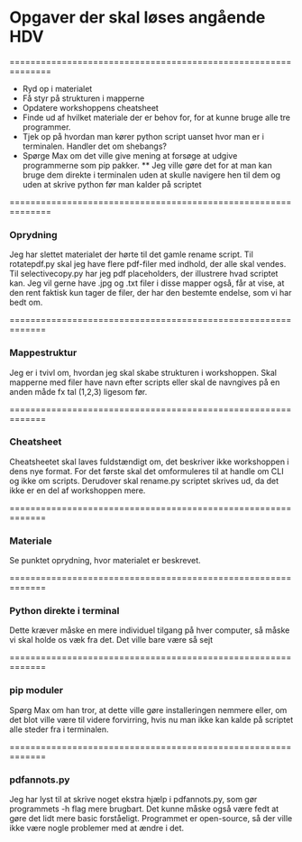 # Opgaver der skal løses angående HDV

==============================================================

* Ryd op i materialet 
* Få styr på strukturen i mapperne
* Opdatere workshoppens cheatsheet
* Finde ud af hvilket materiale der er behov for, for at kunne bruge alle tre programmer.
* Tjek op på hvordan man kører python script uanset hvor man er i terminalen. Handler det om shebangs?
* Spørge Max om det ville give mening at forsøge at udgive programmerne som pip pakker.
** Jeg ville gøre det for at man kan bruge dem direkte i terminalen uden at skulle navigere hen til dem og uden at skrive python før man kalder på scriptet

==============================================================

### Oprydning 
Jeg har slettet materialet der hørte til det gamle rename script. 
Til rotatepdf.py skal jeg have flere pdf-filer med indhold, der alle skal vendes. 
Til selectivecopy.py har jeg pdf placeholders, der illustrere hvad scriptet kan. Jeg vil gerne have .jpg og .txt filer i disse mapper også, får at vise, at den rent faktisk kun tager de filer, der har den bestemte endelse, som vi har bedt om.

=============================================================

### Mappestruktur
Jeg er i tvivl om, hvordan jeg skal skabe strukturen i workshoppen. Skal mapperne med filer have navn efter scripts eller skal de navngives på en anden måde fx tal (1,2,3) ligesom før.

=============================================================

### Cheatsheet
Cheatsheetet skal laves fuldstændigt om, det beskriver ikke workshoppen i dens nye format. 
For det første skal det omformuleres til at handle om CLI og ikke om scripts. Derudover skal rename.py scriptet skrives ud, da det ikke er en del af workshoppen mere.

=============================================================

### Materiale 
Se punktet oprydning, hvor materialet er beskrevet. 

=============================================================

### Python direkte i terminal
Dette kræver måske en mere individuel tilgang på hver computer, så måske vi skal holde os væk fra det. Det ville bare være så sejt
 
=============================================================

### pip moduler
Spørg Max om han tror, at dette ville gøre installeringen nemmere eller, om det blot ville være til videre forvirring, hvis nu man ikke kan kalde på scriptet alle steder fra i terminalen.

=============================================================

### pdfannots.py
Jeg har lyst til at skrive noget ekstra hjælp i pdfannots.py, som gør programmets -h flag mere brugbart. Det kunne måske også være fedt at gøre det lidt mere basic forståeligt. Programmet er open-source, så der ville ikke være nogle problemer med at ændre i det.  
